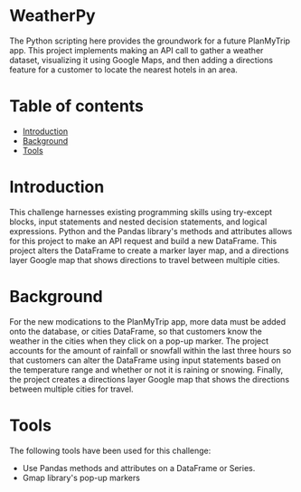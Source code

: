 # WeatherPy

The Python scripting here provides the groundwork for a future PlanMyTrip app. This project implements making an API call to gather a weather dataset, visualizing it using Google Maps, and then adding a directions feature for a customer to locate the nearest hotels in an area.

Table of contents
=================

<!--ts-->
   * [Introduction](#Introduction)
   * [Background](#Background)
   * [Tools](#Tools)
<!--te-->

# Introduction

This challenge harnesses existing programming skills using try-except blocks, input statements and nested decision statements, and logical expressions. Python and the Pandas library's methods and attributes allows for this project to make an API request and build a new DataFrame. This project alters the DataFrame to create a marker layer map, and a directions layer Google map that shows directions to travel between multiple cities.

# Background

For the new modications to the PlanMyTrip app, more data must be added onto the database, or cities DataFrame, so that customers know the weather in the cities when they click on a pop-up marker. The project accounts for the amount of rainfall or snowfall within the last three hours so that customers can alter the DataFrame using input statements based on the temperature range and whether or not it is raining or snowing. Finally, the project creates a directions layer Google map that shows the directions between multiple cities for travel.

# Tools

The following tools have been used for this challenge:
* Use Pandas methods and attributes on a DataFrame or Series.
* Gmap library's pop-up markers
